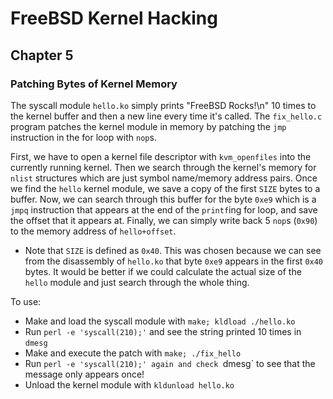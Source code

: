 # FreeBSD Kernel Hacking

## Chapter 5

### Patching Bytes of Kernel Memory

The syscall module `hello.ko` simply prints "FreeBSD Rocks!\n" 10 times to the kernel buffer and then a new line every time it's called. The `fix_hello.c` program patches the kernel module in memory by patching the `jmp` instruction in the for loop with `nop`s.

First, we have to open a kernel file descriptor with `kvm_openfiles` into the currently running kernel. Then we search through the kernel's memory for `nlist` structures which are just symbol name/memory address pairs. Once we find the `hello` kernel module, we save a copy of the first `SIZE` bytes to a buffer. Now, we can search through this buffer for the byte `0xe9` which is a `jmpq` instruction that appears at the end of the `printf`ing for loop, and save the offset that it appears at. Finally, we can simply write back 5 `nop`s (`0x90`) to the memory address of `hello+offset`.

* Note that `SIZE` is defined as `0x40`. This was chosen because we can see from the disassembly of `hello.ko` that byte `0xe9` appears in the first `0x40` bytes. It would be better if we could calculate the actual size of the `hello` module and just search through the whole thing.

To use:
* Make and load the syscall module with `make; kldload ./hello.ko`
* Run `perl -e 'syscall(210);'` and see the string printed 10 times in `dmesg`
* Make and execute the patch with `make; ./fix_hello`
* Run `perl -e 'syscall(210);' again and check `dmesg` to see that the message only appears once!
* Unload the kernel module with `kldunload hello.ko`
